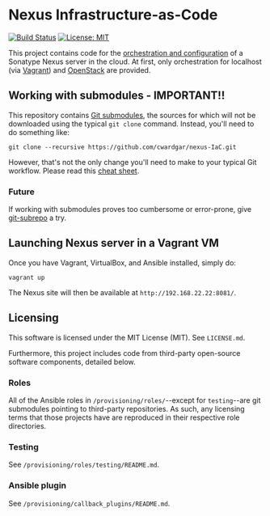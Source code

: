 # Nexus Infrastructure-as-Code

[![Build Status](https://travis-ci.org/cwardgar/nexus-IaC.svg?branch=master)](https://travis-ci.org/cwardgar/nexus-IaC)
[![License: MIT](https://img.shields.io/badge/License-MIT-yellow.svg)](https://opensource.org/licenses/MIT)

This project contains code for the [orchestration and configuration](
https://blog.gruntwork.io/why-we-use-terraform-and-not-chef-puppet-ansible-saltstack-or-cloudformation-7989dad2865c#3f44)
of a Sonatype Nexus server in the cloud. At first, only orchestration for localhost
(via [Vagrant](https://www.vagrantup.com/)) and [OpenStack](https://www.openstack.org/) are provided.

## Working with submodules - IMPORTANT!!

This repository contains [Git submodules](https://git-scm.com/book/en/v2/Git-Tools-Submodules), the sources for which
will not be downloaded using the typical `git clone` command. Instead, you'll need to do something like:
```
git clone --recursive https://github.com/cwardgar/nexus-IaC.git
```

However, that's not the only change you'll need to make to your typical Git workflow. Please read this
[cheat sheet](https://medium.com/@porteneuve/mastering-git-submodules-34c65e940407#5450).

### Future

If working with submodules proves too cumbersome or error-prone, give
[git-subrepo](https://github.com/ingydotnet/git-subrepo#readme) a try.

## Launching Nexus server in a Vagrant VM

Once you have Vagrant, VirtualBox, and Ansible installed, simply do:
```
vagrant up
```

The Nexus site will then be available at `http://192.168.22.22:8081/`.

## Licensing

This software is licensed under the MIT License (MIT). See `LICENSE.md`.

Furthermore, this project includes code from third-party open-source software components, detailed below.

### Roles

All of the Ansible roles in `/provisioning/roles/`--except for `testing`--are git submodules pointing to
third-party repositories. As such, any licensing terms that those projects have are reproduced in their
respective role directories.

### Testing

See `/provisioning/roles/testing/README.md`.

### Ansible plugin

See `/provisioning/callback_plugins/README.md`.
